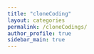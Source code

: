 ```yaml
---
title: "cloneCoding"
layout: categories
permalink: /cloneCodings/
author_profile: true
sidebar_main: true
---
```

